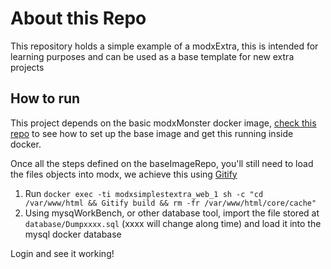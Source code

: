 # About this Repo

This repository holds a simple example of a modxExtra, this is intended for learning purposes
and can be used as a base template for new extra projects

## How to run
This project depends on the basic modxMonster docker image, [check this repo](https://github.com/modxMonster/modxBaseEnviroment) to see how to set
up the base image and get this running inside docker.

Once all the steps defined on the baseImageRepo, you'll still need to load the files objects into modx, we achieve this using [Gitify](https://github.com/modmore/Gitify)

1. Run `docker exec -ti modxsimplestextra_web_1 sh -c "cd /var/www/html && Gitify build && rm -fr /var/www/html/core/cache"`
2. Using mysqWorkBench, or other database tool, import the file stored at `database/Dumpxxxx.sql` (xxxx will change along time) and load it into the mysql docker database

Login and see it working!



